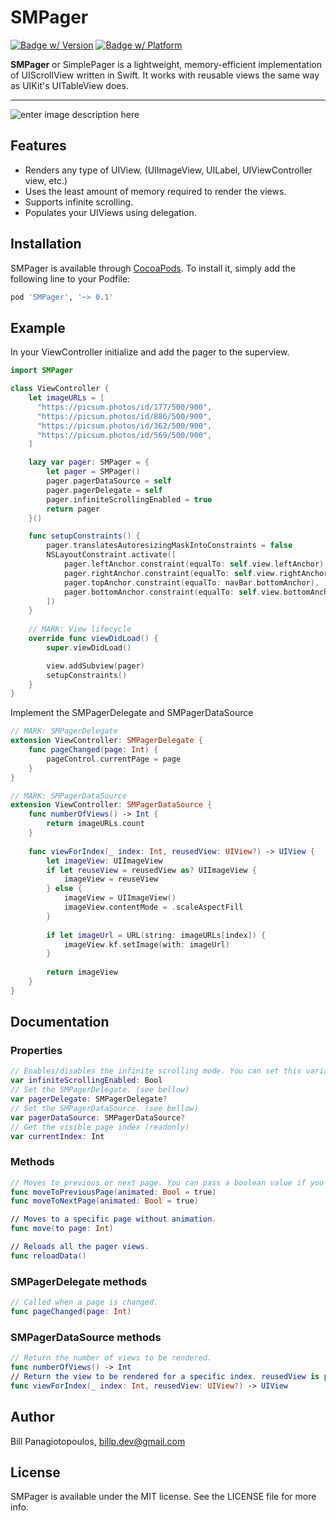 

# SMPager
[![Badge w/ Version](https://cocoapod-badges.herokuapp.com/v/SMPager/badge.png)](https://cocoadocs.org/docsets/SMPager) [![Badge w/ Platform](https://cocoapod-badges.herokuapp.com/p/SMPager/badge.svg)](https://cocoadocs.org/docsets/SMPager)

**SMPager** or SimplePager is a lightweight, memory-efficient implementation of UIScrollView written in Swift. It works with reusable views the same way as UIKit's  UITableView does.

---
![enter image description here](https://media.giphy.com/media/H7xeUycyRfgphI7sjZ/giphy.gif)
 
 ## Features
 
 - Renders any type of UIView. (UIImageView, UILabel, UIViewController view, etc.)
 - Uses the least amount of memory required to render the views.
 - Supports infinite scrolling.
 - Populates your UIViews using delegation.

 ## Installation
 SMPager is available through [CocoaPods](https://cocoapods.org). To install it, simply add the following line to your Podfile:


 ```ruby
 pod 'SMPager', '~> 0.1'
 ```

## Example
In your ViewController initialize and add the pager to the superview.
```swift
import SMPager

class ViewController {
    let imageURLs = [
      "https://picsum.photos/id/177/500/900",
      "https://picsum.photos/id/886/500/900",
      "https://picsum.photos/id/362/500/900",
      "https://picsum.photos/id/569/500/900",
    ]

    lazy var pager: SMPager = {
        let pager = SMPager()
        pager.pagerDataSource = self
        pager.pagerDelegate = self
        pager.infiniteScrollingEnabled = true
        return pager
    }()

    func setupConstraints() {
        pager.translatesAutoresizingMaskIntoConstraints = false
        NSLayoutConstraint.activate([
            pager.leftAnchor.constraint(equalTo: self.view.leftAnchor),
            pager.rightAnchor.constraint(equalTo: self.view.rightAnchor),
            pager.topAnchor.constraint(equalTo: navBar.bottomAnchor),
            pager.bottomAnchor.constraint(equalTo: self.view.bottomAnchor)
        ])
    }
    
    // MARK: View lifecycle
    override func viewDidLoad() {
        super.viewDidLoad()

        view.addSubview(pager)
        setupConstraints()
    }
}

```

Implement the SMPagerDelegate and SMPagerDataSource 
```swift
// MARK: SMPagerDelegate
extension ViewController: SMPagerDelegate {
    func pageChanged(page: Int) {
        pageControl.currentPage = page
    }
}

// MARK: SMPagerDataSource
extension ViewController: SMPagerDataSource {
    func numberOfViews() -> Int {
        return imageURLs.count
    }
    
    func viewForIndex(_ index: Int, reusedView: UIView?) -> UIView {
        let imageView: UIImageView
        if let reuseView = reusedView as? UIImageView {
            imageView = reuseView
        } else {
            imageView = UIImageView()
            imageView.contentMode = .scaleAspectFill
        }
        
        if let imageUrl = URL(string: imageURLs[index]) {
            imageView.kf.setImage(with: imageUrl)
        }
        
        return imageView
    }
}
```
## Documentation
### Properties
```swift
// Enables/disables the infinite scrolling mode. You can set this variable anytime without the need to call reloadData(). Default value is false.
var infiniteScrollingEnabled: Bool 
// Set the SMPagerDelegate. (see bellow)
var pagerDelegate: SMPagerDelegate?
// Set the SMPagerDataSource. (see bellow)
var pagerDataSource: SMPagerDataSource?
// Get the visible page index (readonly)
var currentIndex: Int
```
### Methods
```swift
// Moves to previous or next page. You can pass a boolean value if you want the transition between pages to be animated (default value is true).
func moveToPreviousPage(animated: Bool = true)
func moveToNextPage(animated: Bool = true)

// Moves to a specific page without animation.
func move(to page: Int)

// Reloads all the pager views.
func reloadData()
```

### SMPagerDelegate methods

```swift
// Called when a page is changed.
func pageChanged(page: Int)
```
### SMPagerDataSource methods

```swift
// Return the number of views to be rendered.
func numberOfViews() -> Int
// Return the view to be rendered for a specific index. reusedView is passed if it's available.
func viewForIndex(_ index: Int, reusedView: UIView?) -> UIView
```

## Author
Bill Panagiotopoulos, billp.dev@gmail.com

## License
SMPager is available under the MIT license. See the LICENSE file for more info.
